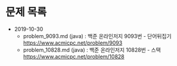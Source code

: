 # 문제 목록

- 2019-10-30
  - problem_9093.md (java) : 백준 온라인저지 9093번 - 단어뒤집기 https://www.acmicpc.net/problem/9093
  - problem_10828.md (java) : 백준 온라인저지 10828번 - 스택 https://www.acmicpc.net/problem/10828
